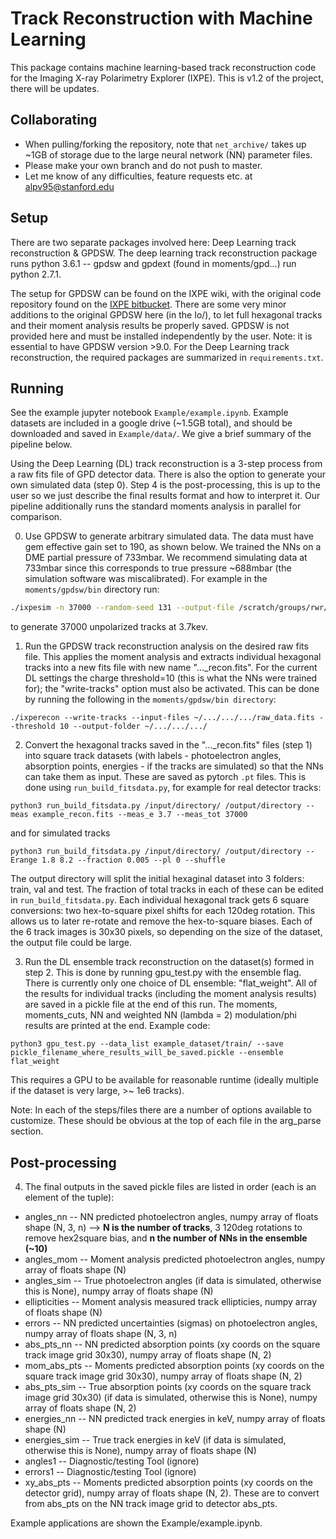 # Track Reconstruction with Machine Learning

This package contains machine learning-based track reconstruction code for the Imaging X-ray Polarimetry Explorer (IXPE). This is v1.2 of the project, there will be updates.

## Collaborating
* When pulling/forking the repository, note that `net_archive/` takes up ~1GB of storage due to the large neural network (NN) parameter files.
* Please make your own branch and do not push to master.
* Let me know of any difficulties, feature requests etc. at alpv95@stanford.edu

## Setup

There are two separate packages involved here: Deep Learning track reconstruction & GPDSW.
The deep learning track reconstruction package runs python 3.6.1 -- gpdsw and gpdext (found in moments/gpd...) run python 2.7.1.

The setup for GPDSW can be found on the IXPE wiki, with the original code repository found on the [IXPE bitbucket](https://bitbucket.org/ixpesw/workspace/projects/IGS). There are some very minor additions to the original GPDSW here (in the Io/), to let full hexagonal tracks and their moment analysis results be properly saved. GPDSW is not provided here and must be installed independently by the user. Note: it is essential to have GPDSW version >9.0.
For the Deep Learning track reconstruction, the required packages are summarized in ```requirements.txt```.

## Running

See the example jupyter notebook ```Example/example.ipynb```. Example datasets are included in a google drive (~1.5GB total), and should be downloaded and saved in ```Example/data/```. We give a brief summary of the pipeline below.



Using the Deep Learning (DL) track reconstruction is a 3-step process from a raw fits file of GPD detector data. There is also the option to generate your own simulated data (step 0). Step 4 is the post-processing, this is up to the user so we just describe the final results format and how to interpret it.
Our pipeline additionally runs the standard moments analysis in parallel for comparison. 

0. Use GPDSW to generate arbitrary simulated data. The data must have gem effective gain set to 190, as shown below. We trained the NNs on a DME partial pressure of 733mbar. We recommend simulating data at 733mbar since this corresponds to true pressure ~688mbar (the simulation software was miscalibrated). 
For example in the `moments/gpdsw/bin` directory run:
```bash
./ixpesim -n 37000 --random-seed 131 --output-file /scratch/groups/rwr/alpv95/data/gen4_test/gen4_3p7_unpol.fits --log-file /scratch/groups/rwr/alpv95/data/gen4_test/gen4_3p7_unpol.log --src-energy 3.7 --src-polarized 0 --src-pol-angle 90 --gem-eff-gain 190 --dme-pressure 733
```
to generate 37000 unpolarized tracks at 3.7kev. 


1. Run the GPDSW track reconstruction analysis on the desired raw fits file. This applies the moment analysis and extracts
individual hexagonal tracks into a new fits file with new name "..._recon.fits". For the current DL settings the charge threshold=10 (this is what the NNs were trained for); the "write-tracks" option must also be activated. This can be done by running the following in the `moments/gpdsw/bin directory`:
```
./ixperecon --write-tracks --input-files ~/.../.../.../raw_data.fits --threshold 10 --output-folder ~/.../.../.../
```

2. Convert the hexagonal tracks saved in the "..._recon.fits" files (step 1) into square track datasets (with labels - photoelectron angles, absorption points, energies - if the tracks are simulated) so that the NNs can take them as input. These
are saved as pytorch `.pt` files. This is done using `run_build_fitsdata.py`, for example for real detector tracks:
```
python3 run_build_fitsdata.py /input/directory/ /output/directory --meas example_recon.fits --meas_e 3.7 --meas_tot 37000
```
and for simulated tracks
```
python3 run_build_fitsdata.py /input/directory/ /output/directory --Erange 1.8 8.2 --fraction 0.005 --pl 0 --shuffle
```
The output directory will split the initial hexaginal dataset into 3 folders: train, val and test. The fraction of total tracks in each of these can be edited in `run_build_fitsdata.py`.
Each individual hexagonal track gets 6 square conversions: two hex-to-square pixel shifts for each 120deg rotation. This allows us to later re-rotate and remove the hex-to-square biases. Each of the 6 track images is 30x30 pixels, so depending on the size of the dataset, the output file could be large.  

3. Run the DL ensemble track reconstruction on the dataset(s) formed in step 2. This is done by running gpu_test.py with the ensemble flag. There is currently only one choice of DL ensemble: "flat_weight".
All of the results for individual tracks (including the moment analysis results) are saved in a pickle file at the end of this run. The moments, moments_cuts, NN and weighted NN (lambda = 2) modulation/phi results are printed at the end. Example code:
```
python3 gpu_test.py --data_list example_dataset/train/ --save pickle_filename_where_results_will_be_saved.pickle --ensemble flat_weight
```
This requires a GPU to be available for reasonable runtime (ideally multiple if the dataset is very large, >~ 1e6 tracks).

Note: In each of the steps/files there are a number of options available to customize. These should be obvious at the top of each file in the arg_parse section.

## Post-processing

4. The final outputs in the saved pickle files are listed in order (each is an element of the tuple):

* angles_nn -- NN predicted photoelectron angles, numpy array of floats shape (N, 3, n) --> **N is the number of tracks**, 3 120deg rotations to remove hex2square bias, and **n the number of NNs in the ensemble (~10)**
* angles_mom -- Moment analysis predicted photoelectron angles, numpy array of floats shape (N) 
* angles_sim -- True photoelectron angles (if data is simulated, otherwise this is None), numpy array of floats shape (N) 
* ellipticities -- Moment analysis measured track ellipticies, numpy array of floats shape (N) 
* errors -- NN predicted uncertainties (sigmas) on photoelectron angles, numpy array of floats shape (N, 3, n)
* abs_pts_nn -- NN predicted absorption points (xy coords on the square track image grid 30x30), numpy array of floats shape (N, 2)
* mom_abs_pts -- Moments predicted absorption points (xy coords on the square track image grid 30x30), numpy array of floats shape (N, 2)
* abs_pts_sim -- True absorption points (xy coords on the square track image grid 30x30) (if data is simulated, otherwise this is None), numpy array of floats shape (N, 2)
* energies_nn -- NN predicted track energies in keV, numpy array of floats shape (N) 
* energies_sim -- True track energies in keV (if data is simulated, otherwise this is None), numpy array of floats shape (N)
* angles1 -- Diagnostic/testing Tool (ignore)
* errors1 -- Diagnostic/testing Tool (ignore)
* xy_abs_pts -- Moments predicted absorption points (xy coords on the detector grid), numpy array of floats shape (N, 2). These are to convert from abs_pts on the NN track image grid to detector abs_pts.

Example applications are shown the Example/example.ipynb.


